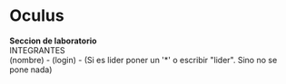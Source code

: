 # Oculus
<b>Seccion de laboratorio</b>
<br>
INTEGRANTES
<br>
(nombre) - (login) - (Si es lider poner un '*' o escribir "lider". Sino no se pone nada)
